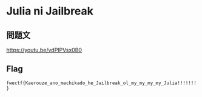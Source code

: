# Julia ni Jailbreak

## 問題文

https://youtu.be/vdPIPVsx0B0

## Flag

`fwectf{Kaerouze_ano_machikado_he_Jailbreak_ol_my_my_my_my_Julia!!!!!!!}`

